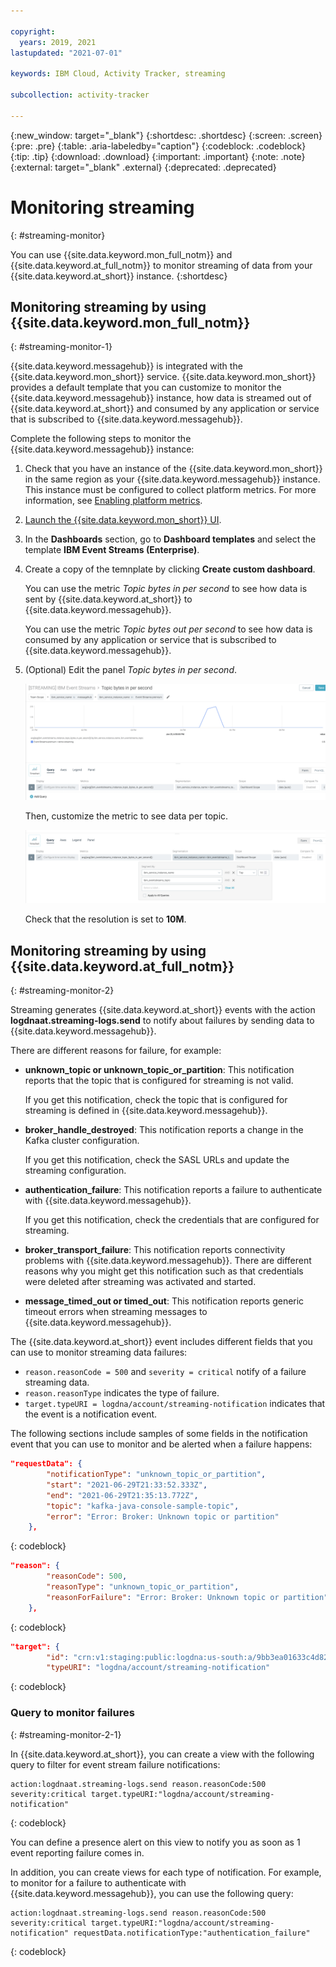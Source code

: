 ```yaml
---

copyright:
  years: 2019, 2021
lastupdated: "2021-07-01"

keywords: IBM Cloud, Activity Tracker, streaming

subcollection: activity-tracker

---
```


{:new_window: target="_blank"}
{:shortdesc: .shortdesc}
{:screen: .screen}
{:pre: .pre}
{:table: .aria-labeledby="caption"}
{:codeblock: .codeblock}
{:tip: .tip}
{:download: .download}
{:important: .important}
{:note: .note}
{:external: target="_blank" .external}
{:deprecated: .deprecated}

# Monitoring streaming
{: #streaming-monitor}

You can use {{site.data.keyword.mon_full_notm}} and {{site.data.keyword.at_full_notm}} to monitor streaming of data from your {{site.data.keyword.at_short}} instance.
{:shortdesc}


## Monitoring streaming by using {{site.data.keyword.mon_full_notm}}
{: #streaming-monitor-1}

{{site.data.keyword.messagehub}} is integrated with the {{site.data.keyword.mon_short}} service. {{site.data.keyword.mon_short}} provides a default template that you can customize to monitor the {{site.data.keyword.messagehub}} instance, how data is streamed out of {{site.data.keyword.at_short}} and consumed by any application or service that is subscribed to {{site.data.keyword.messagehub}}.


Complete the following steps to monitor the {{site.data.keyword.messagehub}} instance:

1. Check that you have an instance of the {{site.data.keyword.mon_short}} in the same region as your {{site.data.keyword.messagehub}} instance. This instance must be configured to collect platform metrics. For more information, see [Enabling platform metrics](/docs/monitoring?topic=monitoring-platform_metrics_enabling).
2. [Launch the {{site.data.keyword.mon_short}} UI](/docs/monitoring?topic=monitoring-launch).
3. In the **Dashboards** section, go to **Dashboard templates** and select the template **IBM Event Streams (Enterprise)**.
4. Create a copy of the temnplate by clicking **Create custom dashboard**.

    You can use the metric *Topic bytes in per second* to see how data is sent by {{site.data.keyword.at_short}} to {{site.data.keyword.messagehub}}.

    You can use the metric *Topic bytes out per second* to see how data is consumed by any application or service that is subscribed to {{site.data.keyword.messagehub}}.

5. (Optional) Edit the panel *Topic bytes in per second*. 

    ![Edit panel.](images/streaming-topic-metric.png "Edit panel") 

    Then, customize the metric to see data per topic.

    ![Customize metric.](images/streaming-topic-metric-1.png "Customize metric") 

    Check that the resolution is set to **10M**.




## Monitoring streaming by using {{site.data.keyword.at_full_notm}}
{: #streaming-monitor-2}

Streaming generates {{site.data.keyword.at_short}} events with the action **logdnaat.streaming-logs.send** to notify about failures by sending data to {{site.data.keyword.messagehub}}. 

There are different reasons for failure, for example:

- **unknown_topic or unknown_topic_or_partition**: This notification reports that the topic that is configured for streaming is not valid.  

    If you get this notification, check the topic that is configured for streaming is defined in {{site.data.keyword.messagehub}}.

- **broker_handle_destroyed**: This notification reports a change in the Kafka cluster configuration. 

    If you get this notification, check the SASL URLs and update the streaming configuration. 

- **authentication_failure**: This notification reports a failure to authenticate with {{site.data.keyword.messagehub}}.

    If you get this notification, check the credentials that are configured for streaming.

- **broker_transport_failure**: This notification reports connectivity problems with {{site.data.keyword.messagehub}}. There are different reasons why you might get this notification such as that credentials were deleted after streaming was activated and started.

- **message_timed_out or timed_out**: This notification reports generic timeout errors when streaming messages to {{site.data.keyword.messagehub}}. 


The {{site.data.keyword.at_short}} event includes different fields that you can use to monitor streaming data failures:
- `reason.reasonCode = 500` and `severity = critical` notify of a failure streaming data.
- `reason.reasonType` indicates the type of failure.
- `target.typeURI = logdna/account/streaming-notification` indicates that the event is a notification event.

The following sections include samples of some fields in the notification event that you can use to monitor and be alerted when a failure happens:

```json
"requestData": {
        "notificationType": "unknown_topic_or_partition",
        "start": "2021-06-29T21:33:52.333Z",
        "end": "2021-06-29T21:35:13.772Z",
        "topic": "kafka-java-console-sample-topic",
        "error": "Error: Broker: Unknown topic or partition"
    },
```
{: codeblock}

```json
"reason": {
        "reasonCode": 500,
        "reasonType": "unknown_topic_or_partition",
        "reasonForFailure": "Error: Broker: Unknown topic or partition"
    },
```
{: codeblock}

```json
"target": {
        "id": "crn:v1:staging:public:logdna:us-south:a/9bb3ea01633c4d828080de16ce34ea70:d8ba830f-b0e0-4c42-9345-8981d4a94b31:streaming-logs:",
        "typeURI": "logdna/account/streaming-notification"
```
{: codeblock}


### Query to monitor failures
{: #streaming-monitor-2-1}

In {{site.data.keyword.at_short}}, you can create a view with the following query to filter for event stream failure notifications:

```
action:logdnaat.streaming-logs.send reason.reasonCode:500 severity:critical target.typeURI:"logdna/account/streaming-notification"
```
{: codeblock}

You can define a presence alert on this view to notify you as soon as 1 event reporting failure comes in.

In addition, you can create views for each type of notification. For example, to monitor for a failure to authenticate with {{site.data.keyword.messagehub}}, you can use the following query:

```
action:logdnaat.streaming-logs.send reason.reasonCode:500 severity:critical target.typeURI:"logdna/account/streaming-notification" requestData.notificationType:"authentication_failure"
```
{: codeblock}
